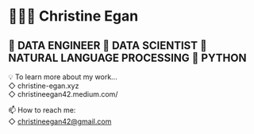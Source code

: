 # 👩🏻‍💻 Christine Egan
 
## 🔻 DATA ENGINEER 🔻 DATA SCIENTIST 🔻 NATURAL LANGUAGE PROCESSING 🔻 PYTHON

💡 To learn more about my work...     
      ◇ christine-egan.xyz        
      ◇ christineegan42.medium.com/      
 
 📫 How to reach me:     
      ◇ christineegan42@gmail.com     
